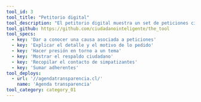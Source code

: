 ```yaml
---
tool_id: 3
tool_title: "Petitorio digital"
tool_description: "El petitorio digital muestra un set de peticiones ciudadanas en torno a un tema específico, permitiendo posicionar un tema y conseguir adherentes."
tool_github: https://github.com/ciudadanointeligente/the_tool
tool_specs:
  - key: 'Dar a conocer una causa asociada a peticiones'
  - key: 'Explicar el detalle y el motivo de lo pedido'
  - key: 'Hacer presión en torno a un tema'
  - key: 'Mostrar el respaldo ciudadano'
  - key: 'Recopilar el contacto de simpatizantes'
  - key: 'Sumar adherentes'
tool_deploys:
  - url: '//agendatransparencia.cl/'
    name: 'Agenda transparencia'
tool_category: category_01
---
```

